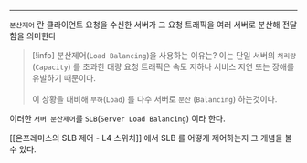 
---

`분산제어` 란 클라이언트 요청을 수신한 서버가 그 요청 트래픽을 여러 서버로 분산해 전달함을 의미한다

>[!info] 분산제어(`Load Balancing`)을 사용하는 이유는?
> 이는 단일 서버의 `처리량`(`Capacity`) 를 초과한 대량 요청 트래픽은 속도 저하나 서비스 지연 또는 장애를 유발하기 때문이다.<br><br>이 상황을 대비해 `부하`(`Load`) 를 다수 서버로 `분산` (`Balancing`) 하는것이다.

이러한 `서버 분산제어`를 `SLB`(`Server Load Balancing`) 이라 한다.

[[온프레미스의 SLB 제어 - L4 스위치]] 에서 SLB 를 어떻게 제어하는지 그 개념을 볼 수 있다.
